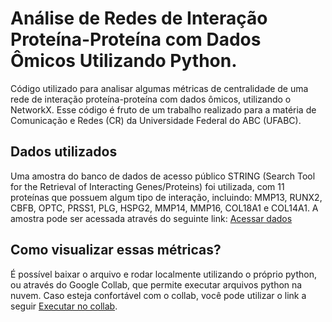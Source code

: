 # Análise de Redes de Interação Proteína-Proteína com Dados Ômicos Utilizando Python.
Código utilizado para analisar algumas métricas de centralidade de uma rede de interação proteína-proteína com dados ômicos, utilizando o NetworkX.
Esse código é fruto de um trabalho realizado para a matéria de Comunicação e Redes (CR) da Universidade Federal do ABC (UFABC).

## Dados utilizados
Uma amostra do banco de dados de acesso público STRING (Search Tool for the Retrieval of Interacting Genes/Proteins) foi utilizada, com 11 proteínas que possuem algum tipo de interação, incluindo: MMP13, RUNX2, CBFB, OPTC, PRSS1, PLG, HSPG2, MMP14, MMP16, COL18A1 e COL14A1. A amostra pode ser acessada através do seguinte link: [Acessar dados](https://version-12-0.string-db.org/cgi/network?networkId=bKQZEePSoQZu)

## Como visualizar essas métricas?
É possível baixar o arquivo e rodar localmente utilizando o próprio python, ou através do Google Collab, que permite executar arquivos python na nuvem. Caso esteja confortável com o collab, você pode utilizar o link a seguir [Executar no collab](https://colab.research.google.com/drive/1a2C0oMAIWLfMDW-0lni1bCttN_BkneYy?usp=sharing).
